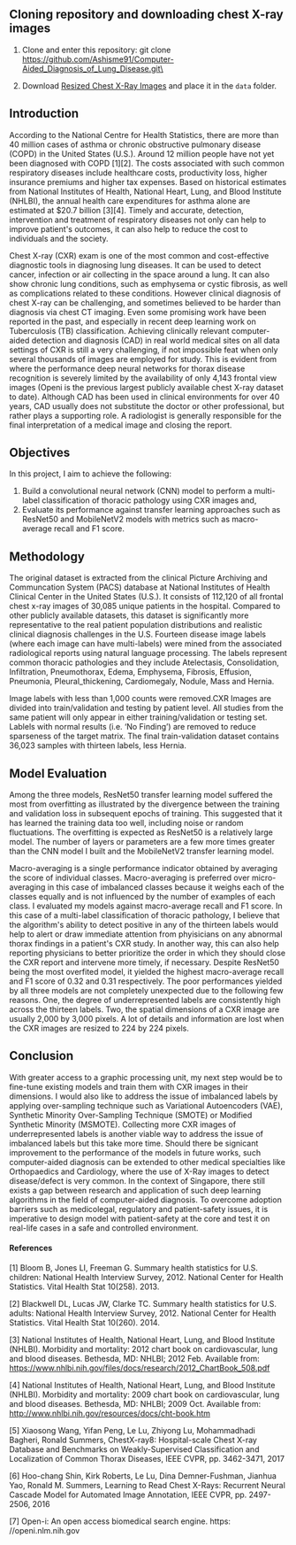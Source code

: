 ## Cloning repository and downloading chest X-ray images
 
 1. Clone and enter this repository:
         git clone https://github.com/Ashisme91/Computer-Aided_Diagnosis_of_Lung_Disease.git\    
         
 2. Download [Resized Chest X-Ray Images](https://www.kaggle.com/khanfashee/nih-chest-x-ray-14-224x224-resized?select=images-224) and place it in the `data` folder.


## Introduction 

According to the National Centre for Health Statistics, there are more than 40 million cases of asthma or chronic obstructive pulmonary disease (COPD) in the United States (U.S.). Around 12 million people have not yet been diagnosed with COPD [1][2]. The costs associated with such common respiratory diseases include healthcare costs, productivity loss, higher insurance premiums and higher tax expenses. Based on historical estimates from National Institutes of Health, National Heart, Lung, and Blood Institute (NHLBI), the annual health care expenditures for asthma alone are estimated at $20.7 billion [3][4]. Timely and accurate, detection, intervention and treatment of respiratory diseases not only can help to improve patient's outcomes, it can also help to reduce the cost to individuals and the society. 

Chest X-ray (CXR) exam is one of the most common and cost-effective diagnostic tools in diagnosing lung diseases. It can be used to detect cancer, infection or air collecting in the space around a lung. It can also show chronic lung conditions, such as emphysema or cystic fibrosis, as well as complications related to these conditions. However clinical diagnosis of chest X-ray can be challenging, and sometimes believed to be harder than diagnosis via chest CT imaging. Even some promising work have been reported in the past, and especially in recent deep learning work on Tuberculosis (TB) classification. Achieving clinically relevant computer-aided detection and diagnosis (CAD) in real world medical sites on all data settings of CXR is still a very challenging, if not impossible feat when only several thousands of images are employed for study. This is evident from  where the performance deep neural networks for thorax disease recognition is severely limited by the availability of only 4,143 frontal view images (Openi is the previous largest publicly available chest X-ray dataset to date). Although CAD has been used in clinical environments for over 40 years, CAD usually does not substitute the doctor or other professional, but rather plays a supporting role. A radiologist is generally responsible for the final interpretation of a medical image and closing the report.

## Objectives

In this project, I aim to achieve the following:

1. Build a convolutional neural network (CNN) model to perform a multi-label classification of thoracic pathology using CXR images and,
2. Evaluate its performance against transfer learning approaches such as ResNet50 and MobileNetV2 models with metrics such as macro-average recall and F1 score.


## Methodology

The original dataset is extracted from the clinical Picture Archiving and Communcation System (PACS) database at National Institutes of Health Clinical Center in the United States (U.S.). It consists of 112,120 of all frontal chest x-ray images of 30,085 unique patients in the hospital. Compared to other publicly available datasets, this dataset is significantly more representative to the real patient population distributions and realistic clinical diagnosis challenges in the U.S. Fourteen disease image labels (where each image can have multi-labels) were mined from the associated radiological reports using natural language processing. The labels represent common thoracic pathologies and they include Atelectasis, Consolidation, Infiltration, Pneumothorax, Edema, Emphysema, Fibrosis, Effusion, Pneumonia, Pleural_thickening, Cardiomegaly, Nodule, Mass and Hernia. 

Image labels with less than 1,000 counts were removed.CXR Images are divided into train/validation and testing by patient level. All studies from the same patient will only appear in either training/validation or testing set. Lablels with normal results (i.e. ‘No Finding’) are removed to reduce sparseness of the target matrix. The final train-validation dataset contains 36,023 samples with thirteen labels, less Hernia.

## Model Evaluation

Among the three models, ResNet50 transfer learning model suffered the most from overfitting as illustrated by the divergence between the training and validation loss in subsequent epochs of training. This suggested that it has learned the training data too well, including noise or random fluctuations. The overfitting is expected as ResNet50 is a relatively large model. The number of layers or parameters are a few more times greater than the CNN model I built and the MobileNetV2 transfer learning model. 

Macro-averaging is a single performance indicator obtained by averaging the score of individual classes. Macro-averaging is preferred over micro-averaging in this case of imbalanced classes because it weighs each of the classes equally and is not influenced by the number of examples of each class. I evaluated my models against macro-average recall and F1 score. In this case of a multi-label classification of thoracic pathology, I believe that the algorithm's ability to detect positive in any of the thirteen labels would help to alert or draw immediate attention from phyisicians on any abnormal thorax findings in a patient's CXR study. In another way, this can also help reporting physicians to better prioritize the order in which they should close the CXR report and intervene more timely, if necessary. Despite ResNet50 being the most overfited model, it yielded the highest macro-average recall and F1 score of 0.32 and 0.31 respectively. The poor performances yielded by all three models are not completely unexpected due to the following few reasons. One, the degree of underrepresented labels are consistently high across the thirteen labels. Two, the spatial dimensions of a CXR image are usually 2,000 by 3,000 pixels. A lot of details and information are lost when the CXR images are resized to 224 by 224 pixels.

## Conclusion 

With greater access to a graphic processing unit, my next step would be to fine-tune existing models and train them with CXR images in their dimensions. I would also like to address the issue of imbalanced labels by applying over-sampling technique such as Variational Autoencoders (VAE), Synthetic Minority Over-Sampling Technique (SMOTE) or Modified Synthetic Minority (MSMOTE). Collecting more CXR images of underrepresented labels is another viable way to address the issue of imbalanced labels but this take more time. Should there be signicant improvement to the performance of the models in future works, such computer-aided diagnosis can be extended to other medical specialties like Orthopaedics and Cardiology, where the use of X-Ray images to detect disease/defect is very common. In the context of Singapore, there still exists a gap between research and application of such deep learning algorithms in the field of computer-aided diagnosis. To overcome adoption barriers such as medicolegal, regulatory and patient-safety issues, it is imperative to design model with patient-safety at the core and test it on real-life cases in a safe and controlled environment.

#### References

[1] Bloom B, Jones LI, Freeman G. Summary health statistics for U.S. children: National Health Interview Survey, 2012. National Center for Health Statistics. Vital Health Stat 10(258). 2013.

[2] Blackwell DL, Lucas JW, Clarke TC. Summary health statistics for U.S. adults: National Health Interview Survey, 2012. National Center for Health Statistics. Vital Health Stat 10(260). 2014.

[3] National Institutes of Health, National Heart, Lung, and Blood Institute (NHLBI). Morbidity and mortality: 2012 chart book on cardiovascular, lung and blood diseases. Bethesda, MD: NHLBI; 2012 Feb. Available from: https://www.nhlbi.nih.gov/files/docs/research/2012_ChartBook_508.pdf

[4] National Institutes of Health, National Heart, Lung, and Blood Institute (NHLBI). Morbidity and mortality: 2009 chart book on cardiovascular, lung and blood diseases. Bethesda, MD: NHLBI; 2009 Oct. Available from: http://www.nhlbi.nih.gov/resources/docs/cht-book.htm

[5] Xiaosong Wang, Yifan Peng, Le Lu, Zhiyong Lu, Mohammadhadi Bagheri, Ronald Summers, ChestX-ray8: Hospital-scale Chest X-ray Database and Benchmarks on Weakly-Supervised Classification and Localization of Common Thorax Diseases, IEEE CVPR, pp. 3462-3471, 2017

[6] Hoo-chang Shin, Kirk Roberts, Le Lu, Dina Demner-Fushman, Jianhua Yao, Ronald M. Summers, Learning to Read Chest X-Rays: Recurrent Neural Cascade Model for Automated Image Annotation, IEEE CVPR, pp. 2497-2506, 2016

[7] Open-i: An open access biomedical search engine. https: //openi.nlm.nih.gov
